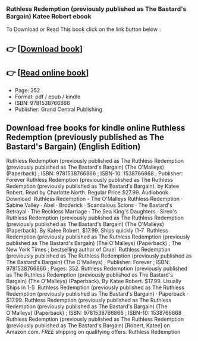 ### Ruthless Redemption (previously published as The Bastard's Bargain) Katee Robert ebook

To Download or Read This book click on the link button below :

## 👉  [**[Download book](http://get-pdfs.com/download.php?group=book&from=github.com&id=717230&lnk=1064 "Download book")**]

## 👉  [**[Read online book](http://get-pdfs.com/download.php?group=book&from=github.com&id=717230&lnk=1064 "Read online book")**]


* Page: 352
* Format: pdf / epub / kindle
* ISBN: 9781538766866
* Publisher: Grand Central Publishing



## Download free books for kindle online Ruthless Redemption (previously published as The Bastard's Bargain) (English Edition)



 Ruthless Redemption (previously published as The Ruthless Redemption (previously published as The Bastard&#039;s Bargain) (The O&#039;Malleys) (Paperback) ; ISBN: 9781538766866 ; ISBN-10: 1538766868 ; Publisher: Forever
 Ruthless Redemption (previously published as The Ruthless Redemption (previously published as The Bastard&#039;s Bargain). by Katee Robert. Read by Charlotte North. Regular Price $27.99. Audiobook Download 
 Ruthless Redemption - The O&#039;Malleys Ruthless Redemption · Sabine Valley · Abel · Broderick · Scandalous Scions · The Bastard&#039;s Betrayal · The Reckless Marriage · The Sea King&#039;s Daughters · Siren&#039;s 
 Ruthless Redemption (previously published as The Ruthless Redemption (previously published as The Bastard&#039;s Bargain) (The O&#039;Malleys) (Paperback). By Katee Robert. $17.99. Ships quickly (1-7 
 Ruthless Redemption (previously published as The Ruthless Redemption (previously published as The Bastard&#039;s Bargain) (The O&#039;Malleys) (Paperback) ; The New York Times ; bestselling author of Cruel 
 Ruthless Redemption (previously published as The Ruthless Redemption (previously published as The Bastard&#039;s Bargain) (The O&#039;Malleys) ; Publisher: Forever ; ISBN: 9781538766866 ; Pages: 352.
 Ruthless Redemption (previously published as The Ruthless Redemption (previously published as The Bastard&#039;s Bargain) (The O&#039;Malleys) (Paperback). By Katee Robert. $17.99. Usually Ships in 1-5 
 Ruthless Redemption (previously published as The Ruthless Redemption (previously published as The Bastard&#039;s Bargain) · Paperback · $17.99.
 Ruthless Redemption (previously published as The Ruthless Redemption (previously published as The Bastard&#039;s Bargain) (The O&#039;Malleys) (Paperback) ; ISBN: 9781538766866 ; ISBN-10: 1538766868
 Ruthless Redemption (previously published as The Ruthless Redemption (previously published as The Bastard&#039;s Bargain) [Robert, Katee] on Amazon.com. *FREE* shipping on qualifying offers. Ruthless Redemption 






